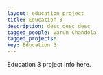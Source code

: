 ```yaml
---
layout: education_project
title: Education 3
description: desc desc desc
tagged_people: Varun Chandola
tagged_projects: 
key: Education 3
---
```

Education 3 project info here.
